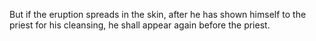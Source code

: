 But if the eruption spreads in the skin, after he has shown himself to the priest for his cleansing, he shall appear again before the priest.
